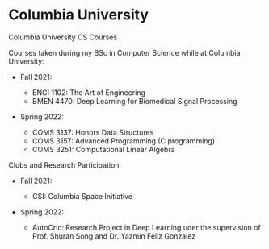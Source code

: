 # Columbia University
Columbia University CS Courses

Courses taken during my BSc in Computer Science while at Columbia University:

- Fall 2021:
    - ENGI 1102: The Art of Engineering
    - BMEN 4470: Deep Learning for Biomedical Signal Processing

- Spring 2022:
    - COMS 3137: Honors Data Structures
    - COMS 3157: Advanced Programming (C programming)
    - COMS 3251: Computational Linear Algebra

Clubs and Research Participation:
- Fall 2021: 
    - CSI: Columbia Space Initiative

- Spring 2022:
    - AutoCric: Research Project in Deep Learning uder the supervision of Prof. Shuran Song and Dr. Yazmin Feliz Gonzalez

